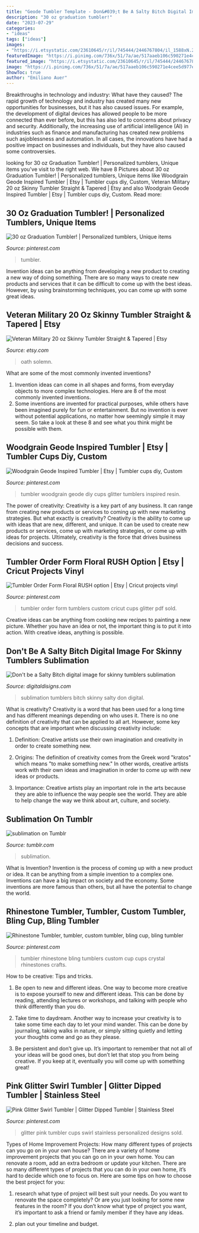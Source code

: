 ```yaml
---
title: "Geode Tumbler Template - Don&#039;t Be A Salty Bitch Digital Image For Skinny Tumblers Sublimation"
description: "30 oz graduation tumbler!"
date: "2023-07-29"
categories:
- "ideas"
tags: ["ideas"]
images:
- "https://i.etsystatic.com/23610645/r/il/745444/2446767804/il_1588xN.2446767804_1i9q.jpg"
featuredImage: "https://i.pinimg.com/736x/51/7a/ae/517aaeb106c590271e4cee5d977e153f.jpg"
featured_image: "https://i.etsystatic.com/23610645/r/il/745444/2446767804/il_1588xN.2446767804_1i9q.jpg"
image: "https://i.pinimg.com/736x/51/7a/ae/517aaeb106c590271e4cee5d977e153f.jpg"
ShowToc: true
author: "Emiliano Auer"
---
```



Breakthroughs in technology and industry: What have they caused?
The rapid growth of technology and industry has created many new opportunities for businesses, but it has also caused issues. For example, the development of digital devices has allowed people to be more connected than ever before, but this has also led to concerns about privacy and security. Additionally, the increasing use of artificial intelligence (AI) in industries such as finance and manufacturing has created new problems such asjoblessness and automation. In all cases, the innovations have had a positive impact on businesses and individuals, but they have also caused some controversies.

	

		
looking for 30 oz Graduation Tumbler! | Personalized tumblers, Unique items you've visit to the right web. We have 8 Pictures about 30 oz Graduation Tumbler! | Personalized tumblers, Unique items like Woodgrain Geode Inspired Tumbler | Etsy | Tumbler cups diy, Custom, Veteran Military 20 oz Skinny Tumbler Straight &amp; Tapered | Etsy and also Woodgrain Geode Inspired Tumbler | Etsy | Tumbler cups diy, Custom. Read more:
		
    
## 30 Oz Graduation Tumbler! | Personalized Tumblers, Unique Items

<img loading=lazy src="https://i.pinimg.com/originals/6e/63/de/6e63de4e4b252d8db937574abef26ede.jpg" onerror="this.onerror=null;this.src='https://tse4.mm.bing.net/th?id=OIP.2rubcbzyCklDx-1vwmnEqgHaMv&amp;pid=15.1';" alt="30 oz Graduation Tumbler! | Personalized tumblers, Unique items">

_Source: pinterest.com_

>tumbler. 

	

Invention ideas can be anything from developing a new product to creating a new way of doing something. There are so many ways to create new products and services that it can be difficult to come up with the best ideas. However, by using brainstorming techniques, you can come up with some great ideas.

    
## Veteran Military 20 Oz Skinny Tumbler Straight &amp; Tapered | Etsy

<img loading=lazy src="https://i.etsystatic.com/23610645/r/il/745444/2446767804/il_1588xN.2446767804_1i9q.jpg" onerror="this.onerror=null;this.src='https://tse1.mm.bing.net/th?id=OIP.1-8el58TuPF6H7EjEVYp1AHaF7&amp;pid=15.1';" alt="Veteran Military 20 oz Skinny Tumbler Straight &amp; Tapered | Etsy">

_Source: etsy.com_

>oath solemn. 

	

What are some of the most commonly invented inventions?
1. Invention ideas can come in all shapes and forms, from everyday objects to more complex technologies. Here are 8 of the most commonly invented inventions.
2. Some inventions are invented for practical purposes, while others have been imagined purely for fun or entertainment. But no invention is ever without potential applications, no matter how seemingly simple it may seem. So take a look at these 8 and see what you think might be possible with them.

    
## Woodgrain Geode Inspired Tumbler | Etsy | Tumbler Cups Diy, Custom

<img loading=lazy src="https://i.pinimg.com/736x/51/7a/ae/517aaeb106c590271e4cee5d977e153f.jpg" onerror="this.onerror=null;this.src='https://tse2.mm.bing.net/th?id=OIP.So2fBNcaSR9FteOW_mp2iAHaJ3&amp;pid=15.1';" alt="Woodgrain Geode Inspired Tumbler | Etsy | Tumbler cups diy, Custom">

_Source: pinterest.com_

>tumbler woodgrain geode diy cups glitter tumblers inspired resin. 

	

The power of creativity:
Creativity is a key part of any business. It can range from creating new products or services to coming up with new marketing strategies. But what exactly is creativity?
Creativity is the ability to come up with ideas that are new, different, and unique. It can be used to create new products or services, come up with marketing strategies, or come up with ideas for projects. Ultimately, creativity is the force that drives business decisions and success.

    
## Tumbler Order Form Floral RUSH Option | Etsy | Cricut Projects Vinyl

<img loading=lazy src="https://i.pinimg.com/736x/aa/38/90/aa38909b59baf0e80d20101cd856b747.jpg" onerror="this.onerror=null;this.src='https://tse4.mm.bing.net/th?id=OIP.FKGj6buxWj0LNEDlUcp_fwHaJl&amp;pid=15.1';" alt="Tumbler Order Form Floral RUSH option | Etsy | Cricut projects vinyl">

_Source: pinterest.com_

>tumbler order form tumblers custom cricut cups glitter pdf sold. 

	

Creative ideas can be anything from cooking new recipes to painting a new picture. Whether you have an idea or not, the important thing is to put it into action. With creative ideas, anything is possible.

    
## Don&#039;t Be A Salty Bitch Digital Image For Skinny Tumblers Sublimation

<img loading=lazy src="https://cdn.shopify.com/s/files/1/1351/2513/products/don_tbesaltybitchglitterCmock_1200x1200.png?v=1597147940" onerror="this.onerror=null;this.src='https://tse3.mm.bing.net/th?id=OIP.F-YBt6AKV4STKG_7M0ld8wHaFu&amp;pid=15.1';" alt="Don&#039;t be a Salty Bitch digital image for skinny tumblers sublimation">

_Source: digitaldisigns.com_

>sublimation tumblers bitch skinny salty don digital. 

	

What is creativity?
Creativity is a word that has been used for a long time and has different meanings depending on who uses it. There is no one definition of creativity that can be applied to all art. However, some key concepts that are important when discussing creativity include:
1) Definition: Creative artists use their own imagination and creativity in order to create something new.

2) Origins: The definition of creativity comes from the Greek word "kratos" which means "to make something new." In other words, creative artists work with their own ideas and imagination in order to come up with new ideas or products.

3) Importance: Creative artists play an important role in the arts because they are able to influence the way people see the world. They are able to help change the way we think about art, culture, and society.

    
## Sublimation On Tumblr

<img loading=lazy src="https://66.media.tumblr.com/238acb8a158184b9976c72b9712cef24/tumblr_inline_pjybr4J7K01qzr1f9_540.png" onerror="this.onerror=null;this.src='https://tse1.mm.bing.net/th?id=OIP.eo7z64A4dHoj8OZ52z24wQHaGT&amp;pid=15.1';" alt="sublimation on Tumblr">

_Source: tumblr.com_

>sublimation. 

	

What is Invention?
Invention is the process of coming up with a new product or idea. It can be anything from a simple invention to a complex one. Inventions can have a big impact on society and the economy. Some inventions are more famous than others, but all have the potential to change the world.

    
## Rhinestone Tumbler, Tumbler, Custom Tumbler, Bling Cup, Bling Tumbler

<img loading=lazy src="https://i.pinimg.com/originals/fa/19/aa/fa19aa5e1190cc1ecc9d554a4022b85f.jpg" onerror="this.onerror=null;this.src='https://tse2.mm.bing.net/th?id=OIP.XGnbDm5GYN0Aog9oAGAQqwHaJ4&amp;pid=15.1';" alt="Rhinestone Tumbler, tumbler, custom tumbler, bling cup, bling tumbler">

_Source: pinterest.com_

>tumbler rhinestone bling tumblers custom cup cups crystal rhinestones crafts. 

	

How to be creative: Tips and tricks.
1. Be open to new and different ideas. One way to become more creative is to expose yourself to new and different ideas. This can be done by reading, attending lectures or workshops, and talking with people who think differently than you do.
2. Take time to daydream. Another way to increase your creativity is to take some time each day to let your mind wander. This can be done by journaling, taking walks in nature, or simply sitting quietly and letting your thoughts come and go as they please.

3. Be persistent and don’t give up. It’s important to remember that not all of your ideas will be good ones, but don’t let that stop you from being creative. If you keep at it, eventually you will come up with something great!

    
## Pink Glitter Swirl Tumbler | Glitter Dipped Tumbler | Stainless Steel

<img loading=lazy src="https://i.pinimg.com/736x/36/99/5b/36995ba2590b424d804c5ac14eadf60b.jpg" onerror="this.onerror=null;this.src='https://tse4.mm.bing.net/th?id=OIP.gZwajNkkDTiu3kT1pM9gVAHaJ4&amp;pid=15.1';" alt="Pink Glitter Swirl Tumbler | Glitter Dipped Tumbler | Stainless Steel">

_Source: pinterest.com_

>glitter pink tumbler cups swirl stainless personalized designs sold. 

	

Types of Home Improvement Projects: How many different types of projects can you go on in your own house?
There are a variety of home improvement projects that you can go on in your own home. You can renovate a room, add an extra bedroom or update your kitchen. There are so many different types of projects that you can do in your own home, it’s hard to decide which one to focus on. Here are some tips on how to choose the best project for you: 
1. research what type of project will best suit your needs. Do you want to renovate the space completely? Or are you just looking for some new features in the room? If you don’t know what type of project you want, it’s important to ask a friend or family member if they have any ideas. 

2. plan out your timeline and budget.


